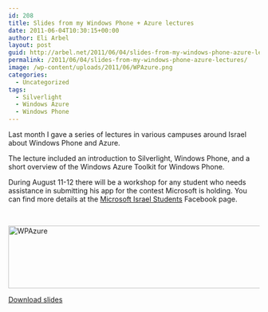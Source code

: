 ```yaml
---
id: 208
title: Slides from my Windows Phone + Azure lectures
date: 2011-06-04T10:30:15+00:00
author: Eli Arbel
layout: post
guid: http://arbel.net/2011/06/04/slides-from-my-windows-phone-azure-lectures/
permalink: /2011/06/04/slides-from-my-windows-phone-azure-lectures/
image: /wp-content/uploads/2011/06/WPAzure.png
categories:
  - Uncategorized
tags:
  - Silverlight
  - Windows Azure
  - Windows Phone
---
```

Last month I gave a series of lectures in various campuses around Israel about Windows Phone and Azure.

The lecture included an introduction to Silverlight, Windows Phone, and a short overview of the Windows Azure Toolkit for Windows Phone.

During August 11-12 there will be a workshop for any student who needs assistance in submitting his app for the contest Microsoft is holding. You can find more details at the [Microsoft Israel Students](http://www.facebook.com/pages/Microsoft-Israel-Students/198910936798883) Facebook page.

&nbsp;

[<img style="background-image: none; padding-left: 0px; padding-right: 0px; display: inline; padding-top: 0px; border: 0px;" title="WPAzure" src="https://arbel.net/wp-content/uploads/2011/06/WPAzure_thumb.png" border="0" alt="WPAzure" width="600" height="126" />](https://arbel.net/wp-content/uploads/2011/06/WPAzure.png)

[Download slides](https://arbel.net/wp-content/uploads/2011/06/Windows-Phone-and-Azure.pptx)